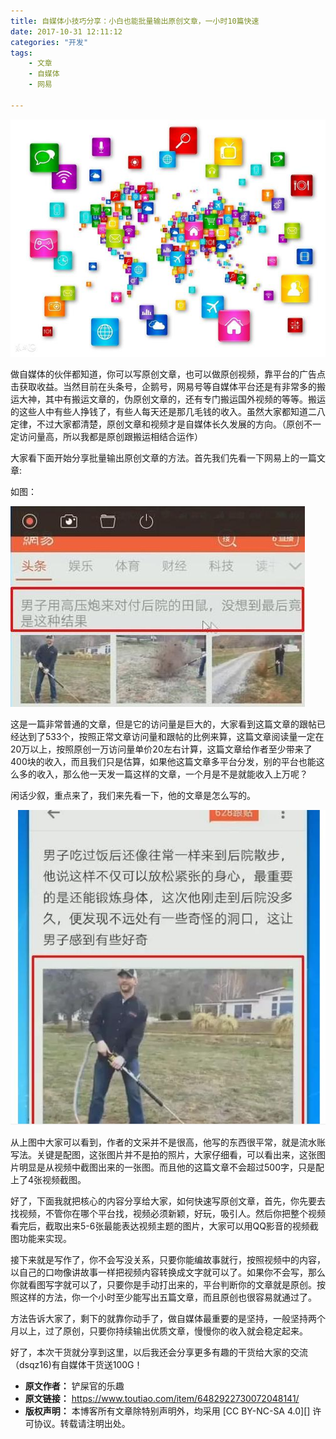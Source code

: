 ```yaml
---
title: 自媒体小技巧分享：小白也能批量输出原创文章，一小时10篇快速
date: 2017-10-31 12:11:12
categories: "开发"
tags:
	- 文章
	- 自媒体
	- 网易

---
```


![自媒体小技巧分享：小白也能批量输出原创文章，一小时10篇快速][10]

做自媒体的伙伴都知道，你可以写原创文章，也可以做原创视频，靠平台的广告点击获取收益。当然目前在头条号，企鹅号，网易号等自媒体平台还是有非常多的搬运大神，其中有搬运文章的，伪原创文章的，还有专门搬运国外视频的等等。搬运的这些人中有些人挣钱了，有些人每天还是那几毛钱的收入。虽然大家都知道二八定律，不过大家都清楚，原创文章和视频才是自媒体长久发展的方向。（原创不一定访问量高，所以我都是原创跟搬运相结合运作）

大家看下面开始分享批量输出原创文章的方法。首先我们先看一下网易上的一篇文章:

如图：

![自媒体小技巧分享：小白也能批量输出原创文章，一小时10篇快速][10 1]

这是一篇非常普通的文章，但是它的访问量是巨大的，大家看到这篇文章的跟帖已经达到了533个，按照正常文章访问量和跟帖的比例来算，这篇文章阅读量一定在20万以上，按照原创一万访问量单价20左右计算，这篇文章给作者至少带来了400块的收入，而且我们只是估算，如果他这篇文章多平台分发，别的平台也能这么多的收入，那么他一天发一篇这样的文章，一个月是不是就能收入上万呢？

闲话少叙，重点来了，我们来先看一下，他的文章是怎么写的。

![自媒体小技巧分享：小白也能批量输出原创文章，一小时10篇快速][10 2]

从上图中大家可以看到，作者的文采并不是很高，他写的东西很平常，就是流水账写法。关键是配图，这张图片并不是拍的照片，大家仔细看，可以看出来，这张图片明显是从视频中截图出来的一张图。而且他的这篇文章不会超过500字，只是配上了4张视频截图。

好了，下面我就把核心的内容分享给大家，如何快速写原创文章，首先，你先要去找视频，不管你在哪个平台找，视频必须新颖，好玩，吸引人。然后你把整个视频看完后，截取出来5-6张最能表达视频主题的图片，大家可以用QQ影音的视频截图功能来实现。

接下来就是写作了，你不会写没关系，只要你能编故事就行，按照视频中的内容，以自己的口吻像讲故事一样把视频内容转换成文字就可以了。如果你不会写，那么你就看图写字就可以了，只要你是手动打出来的，平台判断你的文章就是原创。按照这样的方法，你一个小时至少能写出五篇文章，而且原创也很容易就通过了。

方法告诉大家了，剩下的就靠你动手了，做自媒体最重要的是坚持，一般坚持两个月以上，过了原创，只要你持续输出优质文章，慢慢你的收入就会稳定起来。

好了，本次干货就分享到这里，以后我还会分享更多有趣的干货给大家的交流（dsqz16)有自媒体干货送100G！


[10]: static/resources/crawler/6FMF-QAME-6VYE.jpg
[10 1]: static/resources/crawler/UJEB-ARB3-U77R.jpg
[10 2]: static/resources/crawler/QMBE-QEFR-YZQA.jpg
 *  **原文作者：** 铲屎官的乐趣
 *  **原文链接：** https://www.toutiao.com/item/6482922730072048141/
 *  **版权声明：** 本博客所有文章除特别声明外，均采用 [CC BY-NC-SA 4.0][] 许可协议。转载请注明出处。
